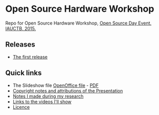 # Open Source Hardware Workshop
Repo for Open Source Hardware Workshop, [Open Source Day Event. IAUCTB, 2015.](http://events.cactb.ir/opensource/)

## Releases
- [The first release](https://github.com/iauctb/open-hardware-workshop/releases/tag/v1.0)


## Quick links
- The Slideshow file [OpenOffice file](presentation.odp) - [PDF](releases/download/v1.0/slideshow.pdf)  
- [Copyright notes and attributions of the Presentation](presentation_sources.md)
- [Notes I made during my research](notes.md)
- [Links to the videos I'll show](video_sources.md)
- [Licence](LICENCE.md)
